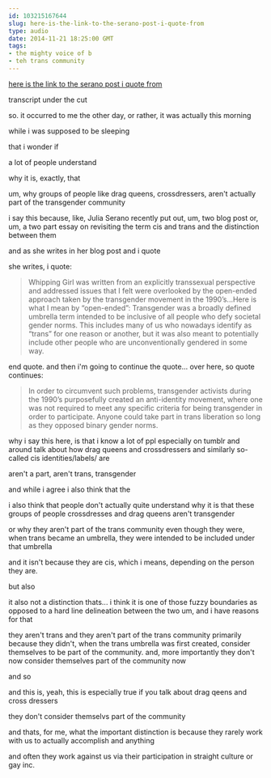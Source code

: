 ```yaml
---
id: 103215167644
slug: here-is-the-link-to-the-serano-post-i-quote-from
type: audio
date: 2014-11-21 18:25:00 GMT
tags:
- the mighty voice of b
- teh trans community
---
```

[here is the link to the serano post i quote from][1]

[1]: http://juliaserano.blogspot.ca/2014/10/cissexism-and-cis-privilege-revisited.html

transcript under the cut

<!-- more -->

so. it occurred to me the other day, or rather, it was actually this morning

while i was supposed to be sleeping

that i wonder if

a lot of people understand 

why it is, exactly, that 

um, why groups of people like drag queens, crossdressers, aren't actually part of the transgender community

i say this because, like, Julia Serano recently put out, um, two blog post or, um, a two part essay on revisiting the term cis and trans and the distinction between them

and as she writes in her blog post and i quote

she writes, i quote:

>Whipping Girl was written from an explicitly transsexual perspective and addressed issues that I felt were overlooked by the open-ended approach taken by the transgender movement in the 1990’s...Here is what I mean by “open-ended”: Transgender was a broadly defined umbrella term intended to be inclusive of all people who defy societal gender norms. This includes many of us who nowadays identify as “trans” for one reason or another, but it was also meant to potentially include other people who are unconventionally gendered in some way.

end quote. and then i'm going to continue the quote... over here, so quote continues:

>In order to circumvent such problems, transgender activists during the 1990’s purposefully created an anti-identity movement, where one was not required to meet any specific criteria for being transgender in order to participate. Anyone could take part in trans liberation so long as they opposed binary gender norms. 

why i say this here, is that i know a lot of ppl especially on tumblr and around talk about how drag queens and crossdressers and similarly so-called cis identities/labels/ are

aren't a part, aren't trans, transgender 

and while i agree i also think that the

i also think that people don't actually quite understand why it is that these groups of people crossdresses and drag queens aren't transgender 

or why they aren't part of the trans community even though they were, when trans became an umbrella, they were intended to be included under that umbrella

and it isn't because they are cis, which i means, depending on the person they are. 

but also 

it also not a distinction thats... i think it is one of those fuzzy boundaries as opposed to a hard line delineation between the two um, and i have reasons for that

they aren't trans and they aren't part of the trans community primarily because they didn't, when the trans umbrella was first created, consider themselves to be part of the community. and, more importantly they don't now consider themselves part of the community now

and so

and this is, yeah, this is especially true if you talk about drag qeens and cross dressers

they don't consider themselvs part of the community

and thats, for me, what the important distinction is because they rarely work with us to actually accomplish and anything

and often they work against us via their participation in straight culture or gay inc.